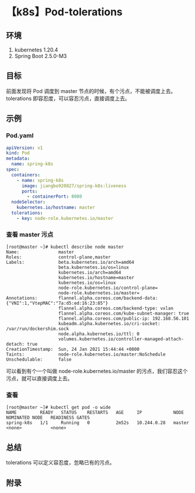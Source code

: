 # 【k8s】Pod-tolerations

## 环境

1. kubernetes 1.20.4
2. Spring Boot 2.5.0-M3

## 目标

前面发现将 Pod 调度到 master 节点的时候，有个污点，不能被调度上去。
tolerations 即容忍度，可以容忍污点，直接调度上去。

## 示例

### Pod.yaml

```yaml
apiVersion: v1
kind: Pod
metadata:
  name: spring-k8s
spec:
  containers:
    - name: spring-k8s
      image: jiangbo920827/spring-k8s:liveness
      ports:
        - containerPort: 8080
  nodeSelector:
    kubernetes.io/hostname: master
  tolerations:
    - key: node-role.kubernetes.io/master
```

### 查看 master 污点

```
[root@master ~]# kubectl describe node master
Name:               master
Roles:              control-plane,master
Labels:             beta.kubernetes.io/arch=amd64
                    beta.kubernetes.io/os=linux
                    kubernetes.io/arch=amd64
                    kubernetes.io/hostname=master
                    kubernetes.io/os=linux
                    node-role.kubernetes.io/control-plane=
                    node-role.kubernetes.io/master=
Annotations:        flannel.alpha.coreos.com/backend-data: {"VNI":1,"VtepMAC":"7a:d5:ed:16:23:85"}
                    flannel.alpha.coreos.com/backend-type: vxlan
                    flannel.alpha.coreos.com/kube-subnet-manager: true
                    flannel.alpha.coreos.com/public-ip: 192.168.56.101
                    kubeadm.alpha.kubernetes.io/cri-socket: /var/run/dockershim.sock
                    node.alpha.kubernetes.io/ttl: 0
                    volumes.kubernetes.io/controller-managed-attach-detach: true
CreationTimestamp:  Sun, 24 Jan 2021 15:44:44 +0800
Taints:             node-role.kubernetes.io/master:NoSchedule
Unschedulable:      false
```

可以看到有个一个叫做 node-role.kubernetes.io/master 的污点，我们容忍这个污点，就可以直接调度上去。

### 查看

```
[root@master ~]# kubectl get pod -o wide
NAME         READY   STATUS    RESTARTS   AGE     IP            NODE     NOMINATED NODE   READINESS GATES
spring-k8s   1/1     Running   0          2m52s   10.244.0.28   master   <none>           <none>
```

## 总结

tolerations 可以定义容忍度，忽略已有的污点。

## 附录
